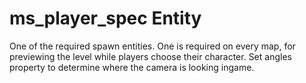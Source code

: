 # ms_player_spec Entity


One of the required spawn entities. One is required on every map, for previewing the level while players choose their character. Set angles property to determine where the camera is looking ingame.